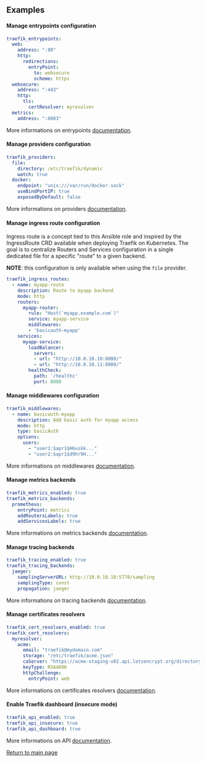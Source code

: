 Examples
--------

#### Manage entrypoints configuration

```YAML
traefik_entrypoints:
  web:
    address: ":80"
    http:
      redirections:
        entryPoint:
          to: websecure
          scheme: https
  websecure:
    address: ":443"
    http:
      tls:
        certResolver: myresolver
  metrics:
    address: ":8083"
```

More informations on entrypoints [documentation](https://doc.traefik.io/traefik/routing/entrypoints/).

#### Manage providers configuration

```YAML
traefik_providers:
  file:
    directory: /etc/traefik/dynamic
    watch: true
  docker:
    endpoint: "unix:///var/run/docker.sock"
    useBindPortIP: true
    exposedByDefault: false
```

More informations on providers [documentation](https://doc.traefik.io/traefik/providers/overview/).

#### Manage ingress route configuration

Ingress route is a concept tied to this Ansible role and inspired by the IngressRoute CRD available when deploying Traefik on Kubernetes. The goal is to centralize Routers and Services configuration in a single dedicated file for a specific "route" to a given backend.

**NOTE**: this configuration is only available when using the `file` provider.

```YAML
traefik_ingress_routes:
  - name: myapp-route
    description: Route to myapp backend
    mode: http
    routers:
      myapp-router:
        rule: "Host(`myapp.example.com`)"
        service: myapp-service
        middlewares:
        - 'basicauth-myapp'
    services:
      myapp-service:
        loadBalancer:
          servers:
          - url: "http://10.0.10.10:8080/"
          - url: "http://10.0.10.11:8080/"
        healthCheck:
          path: '/healthz'
          port: 8080
```

#### Manage middlewares configuration

```YAML
traefik_middlewares:
  - name: basicauth-myapp
    description: Add basic auth for myapp access
    mode: http
    type: basicAuth
    options:
      users:
        - "user1:$apr1$H6uskk..."
        - "user2:$apr1$d9hr9H..."
```

More informations on middlewares [documentation](https://doc.traefik.io/traefik/middlewares/overview/).

#### Manage metrics backends

```YAML
traefik_metrics_enabled: true
traefik_metrics_backends:
  prometheus:
    entryPoint: metrics
    addRoutersLabels: true
    addServicesLabels: true
```

More informations on metrics backends [documentation](https://doc.traefik.io/traefik/observability/metrics/overview/).

#### Manage tracing backends

```YAML
traefik_tracing_enabled: true
traefik_tracing_backends:
  jaeger:
    samplingServerURL: http://10.0.10.10:5778/sampling
    samplingType: const
    propagation: jaeger
```

More informations on tracing backends [documentation](https://doc.traefik.io/traefik/observability/tracing/overview/).

#### Manage certificates resolvers

```YAML
traefik_cert_resolvers_enabled: true
traefik_cert_resolvers:
  myresolver:
    acme:
      email: "traefik@mydomain.com"
      storage: "/etc/traefik/acme.json"
      caServer: "https://acme-staging-v02.api.letsencrypt.org/directory"
      keyType: RSA4096
      httpChallenge:
        entryPoint: web
```

More informations on certificates resolvers [documentation](https://doc.traefik.io/traefik/https/acme/).

#### Enable Traefik dashboard (insecure mode)

```YAML
traefik_api_enabled: true
traefik_api_insecure: true
traefik_api_dashboard: true
```

More informations on API [documentation](https://doc.traefik.io/traefik/operations/api/).

[Return to main page](../README.md)
